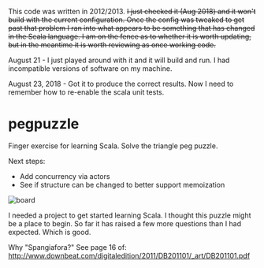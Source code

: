 This code was written in 2012/2013.  ~~I just checked it (Aug 2018) and it won't build with the current configuration.  Once the config was tweaked to get past that problem I ran into what appears to be something that has changed in the Scala language.  I am on the fence as to whether it is worth updating, but in the meantime it is worth reviewing as once working code.~~

August 21 - I just played around with it and it will build and run.  I had incompatible versions of software on my machine. 

August 23, 2018  - Got it to produce the correct results.  Now I need to remember how to re-enable the scala unit tests.

pegpuzzle
=========

Finger exercise for learning Scala.  Solve the triangle peg puzzle.

Next steps:

* Add concurrency via actors
* See if structure can be changed to better support memoization

![board](https://raw.github.com/spangiafora/pegpuzzle/master/images/pegs.jpg)

I needed a project to get started learning Scala.  I thought this puzzle might
be a place to begin.  So far it has raised a few more questions than I had
expected.  Which is good.


Why "Spangiafora?" See page 16 of: http://www.downbeat.com/digitaledition/2011/DB201101/_art/DB201101.pdf
